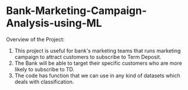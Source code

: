 # Bank-Marketing-Campaign-Analysis-using-ML

Overview of the Project:

1. This project is useful for bank's marketing teams that runs marketing campaign to attract customers to subscribe to Term Deposit.
2. The Bank will be able to target their specific customers who are more likely to subscribe to TD.
3. The code has function that we can use in any kind of datasets which deals with classification.
